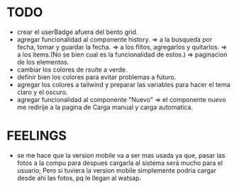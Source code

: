 # TODO

* crear el userBadge afuera del bento grid.
* agregar funcionalidad al componente history.
    => a la busqueda por fecha, tomar y guardar la fecha.
    => a los filtos, agregarlos y quitarlos.
    => a los items.(No se bien cual es la funcionalidad de estos.)
    => paginacion de los elementos.
* cambiar los colores de rsuite a verde.
* definir bien los colores para evitar problemas a futuro.
* agregar los colores a tailwind y preparar las variables para hacer el tema claro y el oscuro.
* agregar funcionalidad al componente "Nuevo"
    => el componente nuevo me redirije a la pagina de Carga manual y carga automatica.


# FEELINGS

* se me hace que la version mobile va a ser mas usada ya que, pasar las fotos a la compu para despues cargarla al sistema será mucho para el usuario; Pero si tuviera la version mobile simplemente podria cargar desde ahi las fotos, pq le llegan al watsap.